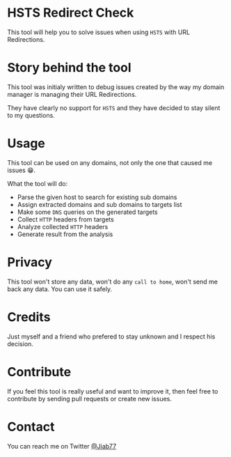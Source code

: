 # HSTS Redirect Check
This tool will help you to solve issues when using `HSTS` with URL Redirections.

# Story behind the tool
This tool was initialy written to debug issues created by the way my domain manager is managing their URL Redirections.

They have clearly no support for `HSTS` and they have decided to stay silent to my questions.

# Usage
This tool can be used on any domains, not only the one that caused me issues :grin:.

What the tool will do:
 * Parse the given host to search for existing sub domains
 * Assign extracted domains and sub domains to targets list
 * Make some `DNS` queries on the generated targets
 * Collect `HTTP` headers from targets
 * Analyze collected `HTTP` headers
 * Generate result from the analysis
 
# Privacy
This tool won't store any data, won't do any `call to home`, won't send me back any data. You can use it safely.
 
# Credits
Just myself and a friend who prefered to stay unknown and I respect his decision.
 
# Contribute
If you feel this tool is really useful and want to improve it, then feel free to contribute by sending pull requests or create new issues.

# Contact
You can reach me on Twitter [@Jiab77](https://twitter.com/Jiab77)
